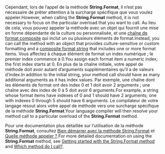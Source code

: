  
<span data-ttu-id="547d7-101">Cependant, lors de l’appel de la méthode **String.Format**, il n’est pas nécessaire de prêter attention à la surcharge spécifique que vous voulez appeler.</span><span class="sxs-lookup"><span data-stu-id="547d7-101">However, when calling the **String.Format** method, it is not necessary to focus on the particular overload that you want to call.</span></span> <span data-ttu-id="547d7-102">Au lieu de cela, vous pouvez appeler la méthode avec un objet qui fournit une mise en forme dépendante de la culture ou personnalisée, et une [chaîne de format composite](~/docs/standard/base-types/composite-formatting.md) qui inclut un ou plusieurs éléments de format.</span><span class="sxs-lookup"><span data-stu-id="547d7-102">Instead, you can call the method with an object that provides culture-sensitive or custom formatting and a [composite format string](~/docs/standard/base-types/composite-formatting.md) that includes one or more format items.</span></span> <span data-ttu-id="547d7-103">Vous affectez à chaque élément de format un index numérique ; le premier index commence à 0.</span><span class="sxs-lookup"><span data-stu-id="547d7-103">You assign each format item a numeric index; the first index starts at 0.</span></span> <span data-ttu-id="547d7-104">En plus de la chaîne initiale, votre appel de méthode doit avoir autant d’arguments supplémentaires qu’il a de valeurs d’index.</span><span class="sxs-lookup"><span data-stu-id="547d7-104">In addition to the initial string, your method call should have as many additional arguments as it has index values.</span></span> <span data-ttu-id="547d7-105">Par exemple, une chaîne dont les éléments de format ont des index 0 et 1 doit avoir 2 arguments ; une chaîne avec des index de 0 à 5 doit avoir 6 arguments.</span><span class="sxs-lookup"><span data-stu-id="547d7-105">For example, a string whose format items have indexes of 0 and 1 should have 2 arguments; one with indexes 0 through 5 should have 6 arguments.</span></span> <span data-ttu-id="547d7-106">Le compilateur de votre langage résout alors votre appel de méthode vers une surcharge spécifique de la méthode **String.Format**.</span><span class="sxs-lookup"><span data-stu-id="547d7-106">Your language compiler will then resolve your method call to a particular overload of the **String.Format** method.</span></span>   

<span data-ttu-id="547d7-107">Pour une documentation plus détaillée sur l’utilisation de la méthode **String.Format**, consultez [Bien démarrer avec la méthode String.Format](#Starting) et [Quelle méthode appeler ?](#FTaskList).</span><span class="sxs-lookup"><span data-stu-id="547d7-107">For more detailed documentation on using the **String.Format** method, see [Getting started with the String.Format method](#Starting) and [Which method do I call?](#FTaskList).</span></span>   
